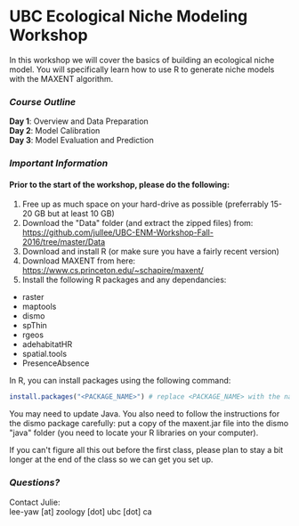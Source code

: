 
UBC Ecological Niche Modeling Workshop
======================================

In this workshop we will cover the basics of building an ecological niche model.
You will specifically learn how to use R to generate niche models with the MAXENT algorithm.


### *Course Outline*

**Day 1**: Overview and Data Preparation  
**Day 2**: Model Calibration  
**Day 3**: Model Evaluation and Prediction  


### *Important Information*

#### Prior to the start of the workshop, please do the following:

1.  Free up as much space on your hard-drive as possible (preferrably 15-20 GB but at least 10 GB)
2.  Download the "Data" folder (and extract the zipped files) from: <https://github.com/jullee/UBC-ENM-Workshop-Fall-2016/tree/master/Data>
3.  Download and install R (or make sure you have a fairly recent version)
4.  Download MAXENT from here: <https://www.cs.princeton.edu/~schapire/maxent/>
5.  Install the following R packages and any dependancies:

-   raster
-   maptools
-   dismo
-   spThin
-   rgeos
-   adehabitatHR
-   spatial.tools  
-   PresenceAbsence

In R, you can install packages using the following command:

``` r
install.packages("<PACKAGE_NAME>") # replace <PACKAGE_NAME> with the name of the package you wish to install
```

You may need to update Java. You also need to follow the instructions for the dismo package carefully: put a copy of the maxent.jar file into the dismo "java" folder (you need to locate your R libraries on your computer).

If you can't figure all this out before the first class, please plan to stay a bit longer at the end of the class so we can get you set up.


### *Questions?*

Contact Julie:  
lee-yaw [at] zoology [dot] ubc [dot] ca
